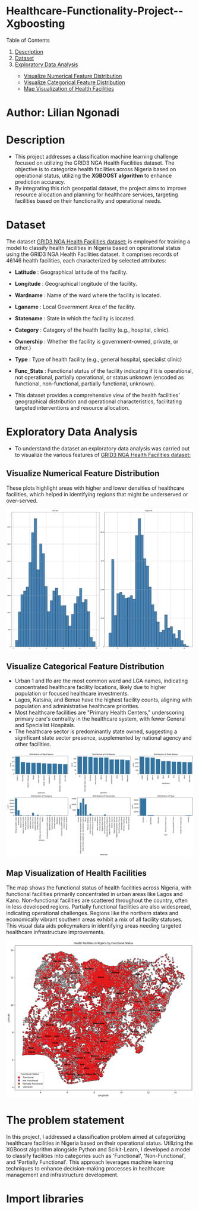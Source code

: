 # Healthcare-Functionality-Project--Xgboosting
<!-- About The Project -->

<a name="readme-top"></a>

<!-- TABLE OF CONTENTS -->


<summary>Table of Contents</summary>
<ol>
  <li><a href="#description">Description</a></li>
  <li><a href="#dataset">Dataset</a></li>
     <li><a href="#exploratory-data-analysis">Exploratory Data Analysis</a></li>
    <ul>
      <li><a href="#visualize-numerical-feature-distribution">Visualize Numerical Feature Distribution</a></li>
      <li><a href="#visualize-categorical-feature-distribution">Visualize Categorical Feature Distribution</a></li>
      <li><a href="map-visualization-of-health-facilities">Map Visualization of Health Facilities</a></li>     
    </ul>
  </li>
  </li>
</ol>


# Author: Lilian Ngonadi

# Description

- This project addresses a classification machine learning challenge focused on utilizing the GRID3 NGA Health Facilities dataset. The objective is to categorize health facilities across Nigeria based on operational status, utilizing the **XGBOOST algorithm** to enhance prediction accuracy.
- By integrating this rich geospatial dataset, the project aims to improve resource allocation and planning for healthcare services, targeting facilities based on their functionality and operational needs.

# Dataset

The dataset [GRID3 NGA Health Facilities dataset:](https://data.grid3.org/datasets/1b358b47e41244cbaaccb640d9a4bfc9_0/about)  is employed for training a model to classify health facilities in Nigeria based on operational status using the GRID3 NGA Health Facilities dataset. It comprises records of 46146 health facilities, each characterized by selected attributes:
- **Latitude** : Geographical latitude of the facility.
- **Longitude** : Geographical longitude of the facility.
- **Wardname** : Name of the ward where the facility is located.
- **Lganame** : Local Government Area of the facility.
- **Statename** : State in which the facility is located.
- **Category** : Category of the health facility (e.g., hospital, clinic).
- **Ownership** : Whether the facility is government-owned, private, or other.)
- **Type** : Type of health facility (e.g., general hospital, specialist clinic)
- **Func_Stats** : Functional status of the facility indicating if it is operational, not operational, partially operational, or status unknown (encoded as functional, non-functional, partially functional, unknown).

- This dataset provides a comprehensive view of the health facilities' geographical distribution and operational characteristics, facilitating targeted interventions and resource allocation.

# Exploratory Data Analysis
* To understand the dataset an exploratory data analysis was carried out to visualize the various features of [GRID3 NGA Health Facilities dataset:](https://data.grid3.org/datasets/1b358b47e41244cbaaccb640d9a4bfc9_0/about)

## Visualize Numerical Feature Distribution

These plots highlight areas with higher and lower densities of healthcare facilities, which helped in identifying regions that might be underserved or over-served.

![Numerical features](Numericalfeatures.png "Numerical features")

## Visualize Categorical Feature Distribution

- Urban 1 and Ifo are the most common ward and LGA names, indicating concentrated healthcare facility locations, likely due to higher population or focused healthcare investments.
- Lagos, Katsina, and Benue have the highest facility counts, aligning with population and administrative healthcare priorities.
- Most healthcare facilities are "Primary Health Centers," underscoring primary care's centrality in the healthcare system, with fewer General and Specialist Hospitals.
- The healthcare sector is predominantly state owned, suggesting a significant state sector presence, supplemented by national agency and other facilities.
  
![categorical features](categoricalfeatures.png "Categorical features")

## Map Visualization of Health Facilities
The map shows the functional status of health facilities across Nigeria, with functional facilities primarily concentrated in urban areas like Lagos and Kano. Non-functional facilities are scattered throughout the country, often in less developed regions. Partially functional facilities are also widespread, indicating operational challenges. Regions like the northern states and economically vibrant southern areas exhibit a mix of all facility statuses. This visual data aids policymakers in identifying areas needing targeted healthcare infrastructure improvements.

![output Photo](output.png "Nigerian Functionality Map")

# The problem statement 
In this project, I addressed a classification problem aimed at categorizing healthcare facilities in Nigeria based on their operational status. Utilizing the XGBoost algorithm alongside Python and Scikit-Learn, I developed a model to classify facilities into categories such as 'Functional', 'Non-Functional', and 'Partially Functional'. This approach leverages machine learning techniques to enhance decision-making processes in healthcare management and infrastructure development.

# Import libraries





